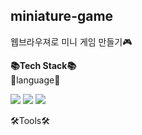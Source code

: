 ## miniature-game
웹브라우져로 미니 게임 만들기🎮

**📚Tech Stack📚**
<br>
🎇language🎇

<div>
	<img src="https://img.shields.io/badge/Java-007396?style=flat&logo=Java&logoColor=white" />
	<img src="https://img.shields.io/badge/HTML5-E34F26?style=flat&logo=HTML5&logoColor=white" />
	<img src="https://img.shields.io/badge/CSS3-1572B6?style=flat&logo=CSS3&logoColor=white" />
</div>

🛠Tools🛠

